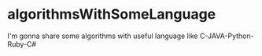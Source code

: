 # algorithmsWithSomeLanguage
I'm gonna share some algorithms with useful language like C-JAVA-Python-Ruby-C#
